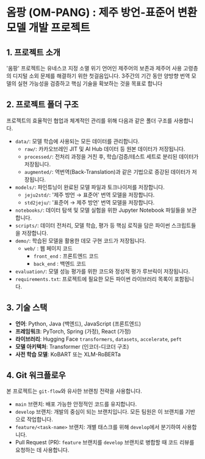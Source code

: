 # 옴팡 (OM-PANG) : 제주 방언-표준어 변환 모델 개발 프로젝트

## 1. 프로젝트 소개
'옴팡' 프로젝트는 유네스코 지정 소멸 위기 언어인 제주어의 보존과 제주어 사용 고령층의 디지털 소외 문제를 해결하기 위한 첫걸음입니다. 3주간의 기간 동안 양방향 번역 모델의 실현 가능성을 검증하고 핵심 기술을 확보하는 것을 목표로 합니다

## 2. 프로젝트 폴더 구조
프로젝트의 효율적인 협업과 체계적인 관리를 위해 다음과 같은 폴더 구조를 사용합니다.

-   `data/`: 모델 학습에 사용되는 모든 데이터를 관리합니다.
    -   `raw/`: 카카오브레인 JIT 및 AI Hub 데이터 등 원본 데이터가 저장됩니다.
    -   `processed/`: 전처리 과정을 거친 후, 학습/검증/테스트 세트로 분리된 데이터가 저장됩니다.
    -   `augmented/`: 역번역(Back-Translation)과 같은 기법으로 증강된 데이터가 저장됩니다.
-   `models/`: 파인튜닝이 완료된 모델 파일과 토크나이저를 저장합니다.
    -   `jeju2std/`: '제주 방언 → 표준어' 번역 모델을 저장합니다.
    -   `std2jeju/`: '표준어 → 제주 방언' 번역 모델을 저장합니다.
-   `notebooks/`: 데이터 탐색 및 모델 실험을 위한 Jupyter Notebook 파일들을 보관합니다.
-   `scripts/`: 데이터 전처리, 모델 학습, 평가 등 핵심 로직을 담은 파이썬 스크립트들을 저장합니다.
-   `demo/`: 학습된 모델을 활용한 데모 구현 코드가 저장됩니다.
    -   `web/` : 웹 페이지 코드
        -   `front_end` : 프론트엔드 코드
        -   `back_end` : 백엔드 코드
-   `evaluation/`: 모델 성능 평가를 위한 코드와 정성적 평가 루브릭이 저장됩니다.
-   `requirements.txt`: 프로젝트에 필요한 모든 파이썬 라이브러리 목록이 포함됩니다.

## 3. 기술 스택
-   **언어**: Python, Java (백엔드), JavaScript (프론트엔드) 
-   **프레임워크**: PyTorch, Spring (가정), React (가정)
-   **라이브러리**: Hugging Face `transformers`, `datasets`, `accelerate`, `peft` 
-   **모델 아키텍처**: Transformer (인코더-디코더 구조) 
-   **사전 학습 모델**: KoBART 또는 XLM-RoBERTa 

## 4. Git 워크플로우
본 프로젝트는 `git-flow`와 유사한 브랜칭 전략을 사용합니다.
-   `main` 브랜치: 배포 가능한 안정적인 코드를 유지합니다.
-   `develop` 브랜치: 개발의 중심이 되는 브랜치입니다. 모든 팀원은 이 브랜치를 기반으로 작업합니다.
-   `feature/<task-name>` 브랜치: 개별 태스크를 위해 `develop`에서 분기하여 사용합니다.
-   Pull Request (PR): `feature` 브랜치를 `develop` 브랜치로 병합할 때 코드 리뷰를 요청하는 데 사용합니다.